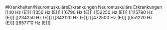#Krankheiten/NeuromuskuläreErkrankungen
Neuromuskuläre Erkrankungen
[[40 Hz (E)]]
[[350 Hz (E)]]
[[6790 Hz (E)]]
[[52250 Hz (E)]]
[[115780 Hz (E)]]
[[234250 Hz (E)]]
[[342120 Hz (E)]]
[[472500 Hz (E)]]
[[551220 Hz (E)]]
[[657710 Hz (E)]]